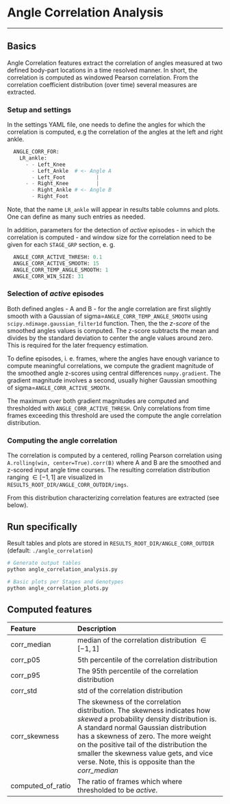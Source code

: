 
# Angle Correlation Analysis
---
## Basics
Angle Correlation features extract the correlation of angles measured at two defined body-part locations in a time resolved manner. In short, the correlation is computed as windowed Pearson correlation. From the correlation coefficient distribution (over time) several measures are extracted.

### Setup and settings
In the settings YAML file, one needs to define the angles for which the correlation is computed, e.g the correlation of the angles at the left and right ankle.

```python
  ANGLE_CORR_FOR:
    LR_ankle:
      - - Left_Knee
        - Left_Ankle  # <- Angle A
        - Left_Foot          |
      - - Right_Knee         |
        - Right_Ankle # <- Angle B
        - Right_Foot
```
Note, that the name `LR_ankle` will appear in results table columns and plots. One can define as many such entries as needed.

In addition, parameters for the detection of *active* episodes - in which the correlation is computed - and window size for the correlation need to be given for each `STAGE_GRP` section, e. g.

```python
  ANGLE_CORR_ACTIVE_THRESH: 0.1
  ANGLE_CORR_ACTIVE_SMOOTH: 15
  ANGLE_CORR_TEMP_ANGLE_SMOOTH: 1
  ANGLE_CORR_WIN_SIZE: 31
```

### Selection of *active* episodes
Both defined angles - A and B - for the angle correlation are first slightly smooth with a Gaussian of sigma=`ANGLE_CORR_TEMP_ANGLE_SMOOTH` using `scipy.ndimage.gaussian_filter1d` function. Then, the the *z-score* of the smoothed angles values is computed. The z-score subtracts the mean and divides by the standard deviation to center the angle values around zero. This is required for the later frequency estimation.

To define episodes, i. e. frames, where the angles have enough variance to compute meaningful correlations, we compute the gradient magnitude of the smoothed angle z-scores using central differences `numpy.gradient`. The gradient magnitude involves a second, usually higher Gaussian smoothing of sigma=`ANGLE_CORR_ACTIVE_SMOOTH`.

The maximum over both gradient magnitudes are computed and thresholded with `ANGLE_CORR_ACTIVE_THRESH`. Only correlations from time frames exceeding this threshold are used the compute the angle correlation distribution.

### Computing the angle correlation
The correlation is computed by a centered, rolling Pearson correlation using `A.rolling(win, center=True).corr(B)` where A and B are the smoothed and z-scored input angle time courses. The resulting correlation distribution ranging $\in [-1,1]$ are visualized in `RESULTS_ROOT_DIR/ANGLE_CORR_OUTDIR/imgs`.

From this distribution characterizing correlation features are extracted (see below).


## Run specifically
Result tables and plots are stored in `RESULTS_ROOT_DIR/ANGLE_CORR_OUTDIR` (default: `./angle_correlation`)

```bash
# Generate output tables
python angle_correlation_analysis.py

# Basic plots per Stages and Genotypes
python angle_correlation_plots.py
```

## Computed features

| Feature          | Description                                                          | 
| :--------------- | :------------------------------------------------     | 
|corr_median       | median of the correlation distribution  $\in [-1, 1]$ |
|corr_p05          | 5th percentile of the correlation distribution        |
|corr_p95          | The 95th percentile of the correlation distribution   |
|corr_std          |  std of the correlation distribution                  |
|corr_skewness     | The skewness of the correlation distribution. The skewness indicates how *skewed* a probability density distribution is. A standard normal Gaussian distribution has a skewness of zero. The more weight on the positive tail of the distribution the smaller the skewness value gets, and vice verse. Note, this is opposite than the *corr_median*|
|computed_of_ratio | The ratio of frames which where thresholded to be *active*.  |

